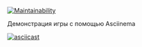 [![Maintainability](https://api.codeclimate.com/v1/badges/271b8a3c01f016c48ed6/maintainability)](https://codeclimate.com/github/Zhmuda/braingames/maintainability)

Демонстрация игры с помощью Asciinema

[![asciicast](https://asciinema.org/a/A9xn2O1TLjyDPvXT9xnoJL70X.svg)](https://asciinema.org/a/A9xn2O1TLjyDPvXT9xnoJL70X)
